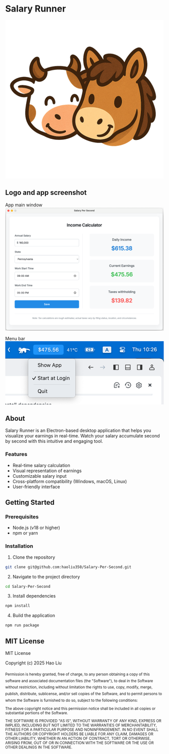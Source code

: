 # Salary Runner

![Salary Runner Logo](assets/icon.png)


## Logo and app screenshot
App main window
![App Screenshot](img/screenshot-1.png)

Menu bar
![Menu Bar](img/screenshot-2.png)


## About
Salary Runner is an Electron-based desktop application that helps you visualize your earnings in real-time. Watch your salary accumulate second by second with this intuitive and engaging tool.

### Features
- Real-time salary calculation
- Visual representation of earnings
- Customizable salary input
- Cross-platform compatibility (Windows, macOS, Linux)
- User-friendly interface

## Getting Started

### Prerequisites
- Node.js (v18 or higher)
- npm or yarn

### Installation
1. Clone the repository
```bash
git clone git@github.com:haoliu350/Salary-Per-Second.git
```
2. Navigate to the project directory
```bash
cd Salary-Per-Second
```
3. Install dependencies
```bash
npm install
```
4. Build the application
```bash
npm run package
```

## MIT License
MIT License

Copyright (c) 2025 Hao Liu

<sub>
Permission is hereby granted, free of charge, to any person obtaining a copy
of this software and associated documentation files (the "Software"), to deal
in the Software without restriction, including without limitation the rights
to use, copy, modify, merge, publish, distribute, sublicense, and/or sell
copies of the Software, and to permit persons to whom the Software is
furnished to do so, subject to the following conditions:

The above copyright notice and this permission notice shall be included in all
copies or substantial portions of the Software.

THE SOFTWARE IS PROVIDED "AS IS", WITHOUT WARRANTY OF ANY KIND, EXPRESS OR
IMPLIED, INCLUDING BUT NOT LIMITED TO THE WARRANTIES OF MERCHANTABILITY,
FITNESS FOR A PARTICULAR PURPOSE AND NONINFRINGEMENT. IN NO EVENT SHALL THE
AUTHORS OR COPYRIGHT HOLDERS BE LIABLE FOR ANY CLAIM, DAMAGES OR OTHER
LIABILITY, WHETHER IN AN ACTION OF CONTRACT, TORT OR OTHERWISE, ARISING FROM,
OUT OF OR IN CONNECTION WITH THE SOFTWARE OR THE USE OR OTHER DEALINGS IN THE
SOFTWARE.
</sub>

